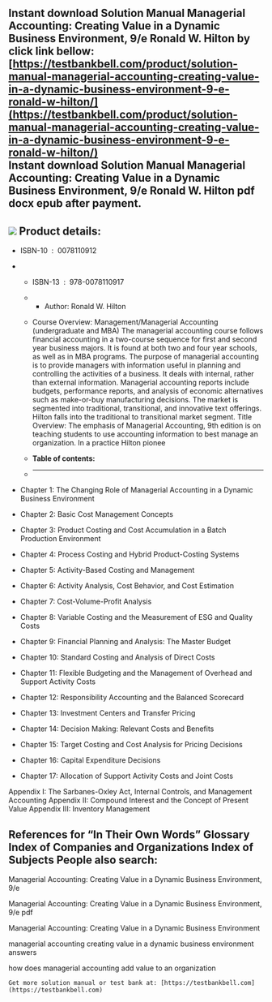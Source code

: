 Instant download **Solution Manual Managerial Accounting: Creating Value in a Dynamic Business Environment, 9/e Ronald W. Hilton** by click link bellow:  
[https://testbankbell.com/product/solution-manual-managerial-accounting-creating-value-in-a-dynamic-business-environment-9-e-ronald-w-hilton/](https://testbankbell.com/product/solution-manual-managerial-accounting-creating-value-in-a-dynamic-business-environment-9-e-ronald-w-hilton/)  
**Instant download Solution Manual Managerial Accounting: Creating Value in a Dynamic Business Environment, 9/e Ronald W. Hilton pdf docx epub after payment.**
---------------------------------------------------------------------------------------------------------------------------------------------------------------


![](https://testbankbell.com/wp-content/uploads/2023/05/Hilton9e11le_nm2.jpg)
**Product details:**
--------------------


* ISBN-10 ‏ : ‎ 0078110912
* * ISBN-13 ‏ : ‎ 978-0078110917
  * * Author: Ronald W. Hilton
   
  * Course Overview: Management/Managerial Accounting (undergraduate and MBA) The managerial accounting course follows financial accounting in a two-course sequence for first and second year business majors. It is found at both two and four year schools, as well as in MBA programs. The purpose of managerial accounting is to provide managers with information useful in planning and controlling the activities of a business. It deals with internal, rather than external information. Managerial accounting reports include budgets, performance reports, and analysis of economic alternatives such as make-or-buy manufacturing decisions. The market is segmented into traditional, transitional, and innovative text offerings. Hilton falls into the traditional to transitional market segment. Title Overview: The emphasis of Managerial Accounting, 9th edition is on teaching students to use accounting information to best manage an organization. In a practice Hilton pionee
  * **Table of contents:**
  * ----------------------
 
* Chapter 1: The Changing Role of Managerial Accounting in a Dynamic Business Environment
* Chapter 2: Basic Cost Management Concepts
* Chapter 3: Product Costing and Cost Accumulation in a Batch Production Environment
* Chapter 4: Process Costing and Hybrid Product-Costing Systems
* Chapter 5: Activity-Based Costing and Management
* Chapter 6: Activity Analysis, Cost Behavior, and Cost Estimation
* Chapter 7: Cost-Volume-Profit Analysis
* Chapter 8: Variable Costing and the Measurement of ESG and Quality Costs
* Chapter 9: Financial Planning and Analysis: The Master Budget
* Chapter 10: Standard Costing and Analysis of Direct Costs
* Chapter 11: Flexible Budgeting and the Management of Overhead and Support Activity Costs
* Chapter 12: Responsibility Accounting and the Balanced Scorecard
* Chapter 13: Investment Centers and Transfer Pricing
* Chapter 14: Decision Making: Relevant Costs and Benefits
* Chapter 15: Target Costing and Cost Analysis for Pricing Decisions
* Chapter 16: Capital Expenditure Decisions
* Chapter 17: Allocation of Support Activity Costs and Joint Costs

Appendix I: The Sarbanes-Oxley Act, Internal Controls, and Management Accounting
Appendix II: Compound Interest and the Concept of Present Value
Appendix III: Inventory Management


References for “In Their Own Words”
Glossary
Index of Companies and Organizations
Index of Subjects
**People also search:**
-----------------------


Managerial Accounting: Creating Value in a Dynamic Business Environment, 9/e

Managerial Accounting: Creating Value in a Dynamic Business Environment, 9/e pdf

Managerial Accounting: Creating Value in a Dynamic Business Environment

managerial accounting creating value in a dynamic business environment answers

how does managerial accounting add value to an organization


    Get more solution manual or test bank at: [https://testbankbell.com](https://testbankbell.com)
